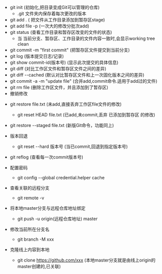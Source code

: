 * git init (初始化,把目录变成Git可以管理的仓库) 
  - .git 文件夹内保存着每次更改的版本
* git add . ( 把文件从工作目录添加到暂存区stage)
* git add file -p (一次大的修改分批次add)
* git status (查看工作目录和暂存区改变的文件的状态)
  - 当 当前分支、暂存区、工作目录的文件内容一致时,会显示working tree clean
* git commit  -m "first commit"  (把暂存区文件提交到当前分支)
* git log (版本提交日志/记录)
* git show commit-id(版本号) (显示此次提交的具体信息)
* git diff (对比工作区文件和暂存区文件之间的差异)
* git diff --cached (默认对比暂存区文件和上一次固化版本之间的差异)
* git commit -a -m "update file" (合并add,commit命令.适用于add过的文件)
* git rm file (删除工作区文件，并且添加到了暂存区)
* 撤销修改
- git restore file.txt (未add,直接丢弃工作区file文件的修改)
  - git reset HEAD file.txt (已add,未commit,丢弃 已添加到暂存区 的修改)
- git restore --staged file.txt (新版Git命令，功能同上)

- 版本回退

  - git reset --hard 版本号 (当已commit,回退到指定版本号)
- git reflog (查看每一次commit版本号)

- 配置密码
  - git config --global credential.helper cache

- 查看关联的远程分支
  - git remote -v

- 将本地master分支与远程仓库地址绑定
  - git push -u origin(远程仓库地址) master

- 修改当前所在分支名
  - git branch -M xxx

- 克隆线上内容到本地
  - git clone https://github.com/xxx (本地master分支就是由线上origin的master创建的,已关联)